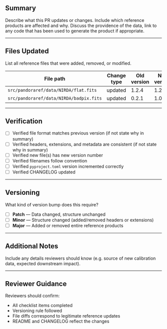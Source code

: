 ## Summary

Describe what this PR updates or changes. Include which reference products are affected and why. Discuss the providence of the data, link to any code that has been used to generate the product if appropriate.

---

## Files Updated

List all reference files that were added, removed, or modified.

| File path | Change type | Old version | New version |
|------------|--------------|--------------|--------------|
| `src/pandoraref/data/NIRDA/flat.fits` | updated | 1.2.4 | 1.2.5 |
| `src/pandoraref/data/NIRDA/badpix.fits` | updated | 0.2.1 | 1.0.0 |

---

## Verification

- [ ] Verified file format matches previous version (if not state why in summary)
- [ ] Verified headers, extensions, and metadata are consistent (if not state why in summary)
- [ ] Verified new file(s) has new version number  
- [ ] Verified filenames follow convention  
- [ ] Verified `pyproject.toml` version incremented correctly  
- [ ] Verified CHANGELOG updated  

---

## Versioning

What kind of version bump does this require?

- [ ] **Patch** — Data changed, structure unchanged  
- [ ] **Minor** — Structure changed (added/removed headers or extensions)  
- [ ] **Major** — Added or removed entire reference products  

---

## Additional Notes

Include any details reviewers should know (e.g. source of new calibration data, expected downstream impact).

---

## Reviewer Guidance

Reviewers should confirm:

- All checklist items completed  
- Versioning rule followed  
- File diffs correspond to legitimate reference updates  
- README and CHANGELOG reflect the changes
